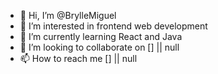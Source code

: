 - 👋 Hi, I’m @BrylleMiguel
- 👀 I’m interested in frontend web development
- 🌱 I’m currently learning React and Java
- 💞️ I’m looking to collaborate on [] || null
- 📫 How to reach me [] || null

<!---
BrylleMiguel/BrylleMiguel is a ✨ special ✨ repository because its `README.md` (this file) appears on your GitHub profile.
You can click the Preview link to take a look at your changes.
--->
